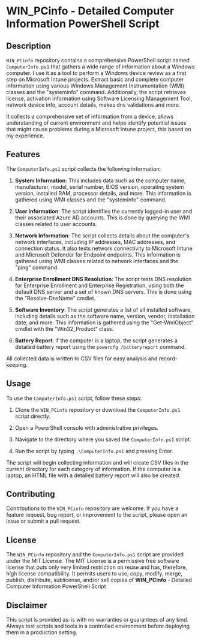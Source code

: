# WIN_PCinfo - Detailed Computer Information PowerShell Script

## Description

`WIN_PCinfo` repository contains a comprehensive PowerShell script named `ComputerInfo.ps1` that gathers a wide range of information about a Windows computer. I use it as a tool to perform a Windows device review as a first step on Microsoft Intune projects. Extract basic and complete computer information using various Windows Management Instrumentation (WMI) classes and the "systeminfo" command. Additionally, the script retrieves license, activation information using Software Licensing Management Tool, network device info, account details, makes dns validations and more.

It collects a comprehensive set of information from a device, allows understanding of current environment and helps identify potential issues that might cause problems during a Microsoft Intune project, this based on my experience.

## Features

The `ComputerInfo.ps1` script collects the following information:

1. **System Information**: This includes data such as the computer name, manufacturer, model, serial number, BIOS version, operating system version, installed RAM, processor details, and more. This information is gathered using WMI classes and the "systeminfo" command.

2. **User Information**: The script identifies the currently logged-in user and their associated Azure AD accounts. This is done by querying the WMI classes related to user accounts.

3. **Network Information**: The script collects details about the computer's network interfaces, including IP addresses, MAC addresses, and connection status. It also tests network connectivity to Microsoft Intune and Microsoft Defender for Endpoint endpoints. This information is gathered using WMI classes related to network interfaces and the "ping" command.

4. **Enterprise Enrollment DNS Resolution**: The script tests DNS resolution for Enterprise Enrollment and Enterprise Registration, using both the default DNS server and a set of known DNS servers. This is done using the "Resolve-DnsName" cmdlet.

5. **Software Inventory**: The script generates a list of all installed software, including details such as the software name, version, vendor, installation date, and more. This information is gathered using the "Get-WmiObject" cmdlet with the "Win32_Product" class.

6. **Battery Report**: If the computer is a laptop, the script generates a detailed battery report using the `powercfg /batteryreport` command.

All collected data is written to CSV files for easy analysis and record-keeping.

## Usage

To use the `ComputerInfo.ps1` script, follow these steps:

1. Clone the `WIN_PCinfo` repository or download the `ComputerInfo.ps1` script directly.

2. Open a PowerShell console with administrative privileges.

3. Navigate to the directory where you saved the `ComputerInfo.ps1` script.

4. Run the script by typing `.\ComputerInfo.ps1` and pressing Enter.

The script will begin collecting information and will create CSV files in the current directory for each category of information. If the computer is a laptop, an HTML file with a detailed battery report will also be created.

## Contributing

Contributions to the `WIN_PCinfo` repository are welcome. If you have a feature request, bug report, or improvement to the script, please open an issue or submit a pull request.

## License

The `WIN_PCinfo` repository and the `ComputerInfo.ps1` script are provided under the MIT License. The MIT License is a permissive free software license that puts only very limited restriction on reuse and has, therefore, high license compatibility. It permits users to use, copy, modify, merge, publish, distribute, sublicense, and/or sell copies of **WIN_PCinfo** - Detailed Computer Information PowerShell Script

## Disclaimer
This script is provided as-is with no warranties or guarantees of any kind. Always test scripts and tools in a controlled environment before deploying them in a production setting.

